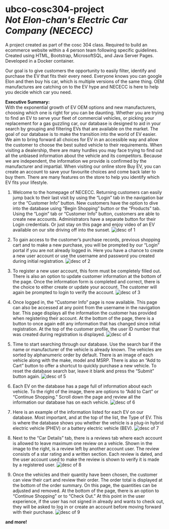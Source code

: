 # ubco-cosc304-project <br> *Not Elon-chan's Electric Car Company (NECECC)*
A project created as part of the cosc 304 class. Required to build an ecommerce website within a 4 person team following specific guidelines.
Created using HTML, Bootstrap, MicrosoftSQL, and Java Server Pages. Developed in a Docker container.

Our goal is to give customers the opportunity to easily filter, identify and purchase the EV that fits their every need. Everyone knows you can google Elon and then buy his car, which is multiple versions of the same thing. OEM manufactures are catching on to the EV hype and NECECC is here to help you decide which car you need.


**Executive Summary:** <br>
	With the exponential growth of EV OEM options and new manufacturers, choosing which one is right for you can be daunting. Whether you are trying to find an EV to serve your fleet of commercial vehicles, or picking your replacement for a gas guzzling car, our database is designed to aid in your search by grouping and filtering EVs that are available on the market. The goal of our database is to make the transition into the world of EV easier. We aim to bring forward all choices for EV in an accessible way and allow the customer to choose the best suited vehicle to their requirements. 
When visiting a dealership, there are many hurdles you may face trying to find out all the unbiased information about the vehicle and its competitors. Because we are independent, the information we provide is confirmed by the manufacturer and impartial.
When visiting our online store Buy EV, you can create an account to save your favourite choices and come back later to buy them. There are many features on the store to help you identify which EV fits your lifestyle. 


1. Welcome to the homepage of NECECC. Returning customers can easily jump back to their last visit by using the “Login” tab in the navigation bar or the “Customer Info” button. New customers have the option to dive into the database using “Begin Shopping” button or the “Products” tab. Using the “Login” tab or “Customer Info” button, customers are able to create new accounts. Administrators have a separate button for their Login credentials. Or just stay on this page and enjoy video of an EV available on our site driving off into the sunset. 
![desc of 1](https://github.com/MtheDV/ubco-cosc304-project/blob/main/readmeImg/1.png)

2. To gain access to the customer’s purchase records, previous shopping cart and to make a new purchase, you will be prompted by our “Login” portal if you are not already logged in. Here you have a chance to create a new user account or use the username and password you created during initial registration. 
![desc of 2](https://github.com/MtheDV/ubco-cosc304-project/blob/main/readmeImg/2.png)

3. To register a new user account, this form must be completely filled out. There is also an option to update customer information at the bottom of the page. Once the information form is completed and correct, there is the choice to either create or update your account. The customer will again be prompted to login to verify the account. 
![desc of 3](https://github.com/MtheDV/ubco-cosc304-project/blob/main/readmeImg/3.png)

4. Once logged in, the “Customer Info” page is now available. This page can also be accessed at any point from the username in the navigation bar. This page displays all the information the customer has provided when registering their account. At the bottom of the page, there is a button to once again edit any information that has changed since initial registration. At the top of the customer profile, the user ID number that was created during registration is displayed. 
![desc of 4](https://github.com/MtheDV/ubco-cosc304-project/blob/main/readmeImg/4.png)

5. Time to start searching through our database. Use the search bar if the name or manufacturer of the vehicle is already known. The vehicles are sorted by alphanumeric order by default. There is an image of each vehicle along with the make, model and MSRP. There is also an “Add to Cart” button to offer a shortcut to quickly purchase a new vehicle. To reset the database search bar, leave it blank and press the “Submit” button again. 
![desc of 5](https://github.com/MtheDV/ubco-cosc304-project/blob/main/readmeImg/5.png)

6. Each EV on the database has a page full of information about each vehicle. To the right of the image, there are options to “Add to Cart” or “Continue Shopping.” Scroll down the page and review all the information our database has on each vehicle. 
![desc of 6](https://github.com/MtheDV/ubco-cosc304-project/blob/main/readmeImg/6.png)

7. Here is an example of the information listed for each EV on our database. Most important, and at the top of the list, the Type of EV. This is where the database shows you whether the vehicle is a plug-in hybrid electric vehicle (PHEV) or a battery electric vehicle (BEV). 
![desc of 7](https://github.com/MtheDV/ubco-cosc304-project/blob/main/readmeImg/7.png)

8. Next to the “Car Details” tab, there is a reviews tab where each account is allowed to leave maximum one review on a vehicle. Shown in the image to the right, is a review left by another account user. The review consists of a star rating and a written section. Each review is dated, and the user account used to make the review is shown to verify it is made by a registered user. 
![desc of 8](https://github.com/MtheDV/ubco-cosc304-project/blob/main/readmeImg/8.png)

9. Once the vehicles and their quantity have been chosen, the customer can view their cart and review their order. The order total is displayed at the bottom of the order summary. On this page, the quantities can be adjusted and removed. At the bottom of the page, there is an option to “Continue Shopping” or to “Check Out.” At this point in the user experience, if the user has not signed in already and wants to check out, they will be asked to log in or create an account before moving forward with their purchase.
![desc of 9](https://github.com/MtheDV/ubco-cosc304-project/blob/main/readmeImg/9.png)

**and more!**
